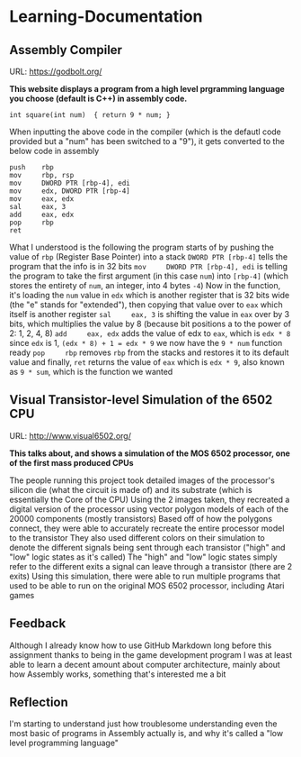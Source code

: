# Learning-Documentation

## Assembly Compiler
URL: https://godbolt.org/

**This website displays a program from a high level prgramming language you choose (default is C++) in assembly code.**

`
int square(int num) 
{
    return 9 * num;
}
`

When inputting the above code in the compiler (which is the defautl code provided but a "num" has been switched to a "9"), it gets converted to the below code in assembly

```
push    rbp
mov     rbp, rsp
mov     DWORD PTR [rbp-4], edi
mov     edx, DWORD PTR [rbp-4]
mov     eax, edx
sal     eax, 3
add     eax, edx
pop     rbp
ret
```

What I understood is the following
the program starts of by pushing the value of `rbp` (Register Base Pointer) into a stack
`DWORD PTR [rbp-4]` tells the program that the info is in 32 bits
`mov     DWORD PTR [rbp-4], edi` is telling the program to take the first argument (in this case `num`) into `[rbp-4]` (which stores the entirety of `num`, an integer, into 4 bytes `-4`)
Now in the function, it's loading the `num` value in `edx` which is another register that is 32 bits wide (the "e" stands for "extended"), then copying that value over to `eax` which itself is another register
`sal     eax, 3` is shifting the value in `eax` over by 3 bits, which multiplies the value by 8 (because bit positions a to the power of 2: 1, 2, 4, 8)
`add     eax, edx` adds the value of edx to `eax`, which is `edx * 8`
since `edx` is 1, `(edx * 8) + 1 = edx * 9`
we now have the `9 * num` function ready
`pop     rbp` removes `rbp` from the stacks and restores it to its default value
and finally, `ret` returns the value of `eax` which is `edx * 9`, also known as `9 * sum`, which is the function we wanted



## Visual Transistor-level Simulation of the 6502 CPU
URL: http://www.visual6502.org/

**This talks about, and shows a simulation of the MOS 6502 processor, one of the first mass produced CPUs**

The people running this project took detailed images of the processor's silicon die (what the circuit is made of) and its substrate (which is essentially the Core of the CPU)
Using the 2 images taken, they recreated a digital version of the processor using vector polygon models of each of the 20000 components (mostly transistors)
Based off of how the polygons connect, they were able to accurately recreate the entire processor model to the transistor
They also used different colors on their simulation to denote the different signals being sent through each transistor ("high" and "low" logic states as it's called)
The "high" and "low" logic states simply refer to the different exits a signal can leave through a transistor (there are 2 exits)
Using this simulation, there were able to run multiple programs that used to be able to run on the original MOS 6502 processor, including Atari games



## Feedback
Although I already know how to use GitHub Markdown long before this assignment thanks to being in the game development program
I was at least able to learn a decent amount about computer architecture, mainly about how Assembly works, something that's interested me a bit

## Reflection
I'm starting to understand just how troublesome understanding even the most basic of programs in Assembly actually is, and why it's called a "low level programming language"
